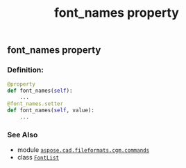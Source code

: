 ﻿---
title: font_names property
second_title: Aspose.CAD for Python via .NET API References
description: 
type: docs
weight: 80
url: /python-net/aspose.cad.fileformats.cgm.commands/fontlist/font_names/
is_root: false
---

## font_names property

### Definition:
```python
@property
def font_names(self):
    ...
@font_names.setter
def font_names(self, value):
    ...
```

### See Also
* module [`aspose.cad.fileformats.cgm.commands`](../../)
* class [`FontList`](/cad/python-net/aspose.cad.fileformats.cgm.commands/fontlist)
